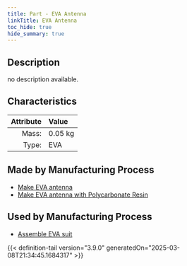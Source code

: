 ```yaml
---
title: Part - EVA Antenna
linkTitle: EVA Antenna
toc_hide: true
hide_summary: true
---
```

<!-- This is generated by the MarsSim HelpGenertor, do not edit. -->

## Description
no description available.

## Characteristics

| Attribute      | Value |
|--------:|:------|
|Mass:|0.05 kg|
|Type:|EVA|

## Made by Manufacturing Process

- [Make EVA antenna](/docs/definitions/process/make-eva-antenna)
- [Make EVA antenna with Polycarbonate Resin](/docs/definitions/process/make-eva-antenna-with-polycarbonate-resin)

## Used by Manufacturing Process

- [Assemble EVA suit](/docs/definitions/process/assemble-eva-suit)



{{< definition-tail version="3.9.0" generatedOn="2025-03-08T21:34:45.1684317" >}}



